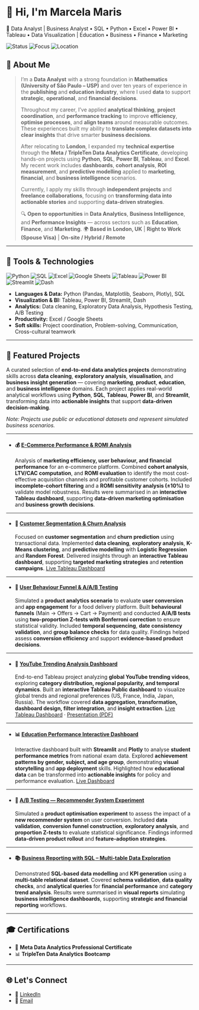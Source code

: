 
# 👋 Hi, I'm Marcela Maris
🎯 Data Analyst | Business Analyst • SQL • Python • Excel • Power BI • Tableau • Data Visualization | Education • Business • Finance • Marketing


![Status](https://img.shields.io/badge/Status-Building%20Portfolio-1abc9c)
![Focus](https://img.shields.io/badge/Focus-Data%20Analytics-blue)
![Location](https://img.shields.io/badge/Location-London%2C%20UK-red)

## 🚀 About Me
> I’m a **Data Analyst** with a strong foundation in **Mathematics (University of São Paulo – USP)** and over ten years of experience in the **publishing** and **education industry**, where I used **data** to support **strategic**, **operational**, and **financial decisions**.
>
> Throughout my career, I’ve applied **analytical thinking**, **project coordination**, and **performance tracking** to improve **efficiency**, **optimise processes**, and **align teams** around measurable outcomes. These experiences built my ability to **translate complex datasets into clear insights** that drive smarter **business decisions**.
>
> After relocating to **London**, I expanded my **technical expertise** through the **Meta / TripleTen Data Analytics Certificate**, developing hands-on projects using **Python**, **SQL**, **Power BI**, **Tableau**, and **Excel**. My recent work includes **dashboards**, **cohort analysis**, **ROI measurement**, and **predictive modelling** applied to **marketing**, **financial**, and **business intelligence** scenarios.
>
> Currently, I apply my skills through **independent projects** and **freelance collaborations**, focusing on **transforming data into actionable stories** and supporting **data-driven strategies**.
>
> 🔍 **Open to opportunities** in **Data Analytics**, **Business Intelligence**, and **Performance Insights** — across sectors such as **Education**, **Finance**, and **Marketing**.
> 🌍 **Based in London, UK** | **Right to Work (Spouse Visa)** | **On-site / Hybrid / Remote**

---
## 🧰 Tools & Technologies

<p align="left">
  <!-- Languages & Data -->
  <img src="https://img.shields.io/badge/Python-3776AB?style=for-the-badge&logo=python&logoColor=white" alt="Python"/>
  <img src="https://img.shields.io/badge/SQL-4479A1?style=for-the-badge&logo=postgresql&logoColor=white" alt="SQL"/>
  <img src="https://img.shields.io/badge/Excel-217346?style=for-the-badge&logo=microsoft-excel&logoColor=white" alt="Excel"/>
  <img src="https://img.shields.io/badge/Google%20Sheets-34A853?style=for-the-badge&logo=google-sheets&logoColor=white" alt="Google Sheets"/>

  <!-- Visualization & BI -->
  <img src="https://img.shields.io/badge/Tableau-E97627?style=for-the-badge&logo=tableau&logoColor=white" alt="Tableau"/>
  <img src="https://img.shields.io/badge/Power%20BI-F2C811?style=for-the-badge&logo=power-bi&logoColor=black" alt="Power BI"/>
  <img src="https://img.shields.io/badge/Streamlit-FF4B4B?style=for-the-badge&logo=streamlit&logoColor=white" alt="Streamlit"/>
  <img src="https://img.shields.io/badge/Dash-119DFF?style=for-the-badge&logo=plotly&logoColor=white" alt="Dash"/>
</p>

- **Languages & Data:** Python (Pandas, Matplotlib, Seaborn, Plotly), SQL  
- **Visualization & BI:** Tableau, Power BI, Streamlit, Dash  
- **Analytics:** Data cleaning, Exploratory Data Analysis, Hypothesis Testing, A/B Testing  
- **Productivity:** Excel / Google Sheets  
- **Soft skills:** Project coordination, Problem-solving, Communication, Cross-cultural teamwork

---

## 📂 Featured Projects

A curated selection of **end-to-end data analytics projects** demonstrating skills across **data cleaning**, **exploratory analysis**, **visualisation**, and **business insight generation** — covering **marketing**, **product**, **education**, and **business intelligence** domains.
Each project applies real-world analytical workflows using **Python**, **SQL**, **Tableau**, **Power BI**, and **Streamlit**, transforming data into **actionable insights** that support **data-driven decision-making**.

*Note: Projects use public or educational datasets and represent simulated business scenarios.*

---

* #### 💰 [E-Commerce Performance & ROMI Analysis](https://github.com/MarcelaMaris/E-Commerce-Performance-ROMI-Analysis) 
  Analysis of **marketing efficiency, user behaviour, and financial performance** for an e-commerce platform.
  Combined **cohort analysis**, **LTV/CAC computation**, and **ROMI evaluation** to identify the most cost-effective acquisition channels and profitable customer cohorts.
  Included **incomplete-cohort filtering** and a **ROMI sensitivity analysis (±10%)** to validate model robustness.
  Results were summarised in an **interactive Tableau dashboard**, supporting **data-driven marketing optimisation** and **business growth decisions**.

---

* #### 🛒 [Customer Segmentation & Churn Analysis](https://github.com/MarcelaMaris/Customer-Segmentation-Churn-Analysis) 
  Focused on **customer segmentation** and **churn prediction** using transactional data.
  Implemented **data cleaning**, **exploratory analysis**, **K-Means clustering**, and **predictive modelling** with **Logistic Regression** and **Random Forest**.
  Delivered insights through an **interactive Tableau dashboard**, supporting **targeted marketing strategies** and **retention campaigns**.
  [Live Tableau Dashboard](https://public.tableau.com/app/profile/marcela.stephanie.pereira.maris1628/viz/DashboarddeAnlisedeClientes/Dashboard1)

---

* #### 📱 [User Behaviour Funnel & A/A/B Testing](https://github.com/MarcelaMaris/User-Behaviour-Funnel-A-B-Testing) 
  Simulated a **product analytics scenario** to evaluate **user conversion** and **app engagement** for a food delivery platform.
  Built **behavioural funnels** (Main → Offers → Cart → Payment) and conducted **A/A/B tests** using **two-proportion Z-tests with Bonferroni correction** to ensure statistical validity.
  Included **temporal sequencing**, **date consistency validation**, and **group balance checks** for data quality.
  Findings helped assess **conversion efficiency** and support **evidence-based product decisions**.

---

* #### 🎥 [YouTube Trending Analysis Dashboard](https://github.com/MarcelaMaris/YouTube-Trending-Analysis-Dashboard)
  End-to-end Tableau project analyzing **global YouTube trending videos**, exploring **category distribution, regional popularity, and temporal dynamics**.
  Built an **interactive Tableau Public dashboard** to visualize global trends and regional preferences (US, France, India, Japan, Russia).
  The workflow covered **data aggregation, transformation, dashboard design, filter integration**, and **insight extraction**.
  [Live Tableau Dashboard](https://public.tableau.com/app/profile/marcela.stephanie.pereira.maris1628/viz/YoutubeTreendingDashboard-final/Dashboard1) · [Presentation (PDF)](https://1drv.ms/b/c/d1aeda57ea1dab69/ETe6SLqfANVPtnPp9PAoVTABSbvMgP2WEDA1WBingSMKIA?e=0Y2jAV)
---
* #### 📊 [Education Performance Interactive Dashboard](https://github.com/MarcelaMaris/Education-Performance-Interactive-Dashboard)
  Interactive dashboard built with **Streamlit** and **Plotly** to analyse **student performance metrics** from national exam data.
  Explored **achievement patterns by gender, subject, and age group**, demonstrating **visual storytelling** and **app deployment** skills.
  Highlighted how **educational data** can be transformed into **actionable insights** for policy and performance evaluation.
  [Live Dashboard](https://dashboard-enem-tvu8.onrender.com)

---

* #### 🧪 [A/B Testing — Recommender System Experiment](https://github.com/MarcelaMaris/AB-Testing-Recommender-System-Experiment)
  Simulated a **product optimisation experiment** to assess the impact of a **new recommender system** on user conversion.
  Included **data validation**, **conversion funnel construction**, **exploratory analysis**, and **proportion Z-tests** to evaluate statistical significance.
  Findings informed **data-driven product rollout** and **feature-adoption strategies**.
  
---

* #### 📚 [Business Reporting with SQL – Multi-table Data Exploration](https://github.com/MarcelaMaris/Business-Reporting-with-SQL-Multi-table-Data-Exploration)
  Demonstrated **SQL-based data modelling** and **KPI generation** using a **multi-table relational dataset**.
  Covered **schema validation**, **data quality checks**, and **analytical queries** for **financial performance** and **category trend analysis**.
  Results were summarised in **visual reports** simulating **business intelligence dashboards**, supporting **strategic and financial reporting** workflows.
  
---

## 🎓 Certifications

- 🏅 **Meta Data Analytics Professional Certificate**  
- 📊 **TripleTen Data Analytics Bootcamp**

---

## 🌐 Let's Connect

- 💼 [LinkedIn](https://www.linkedin.com/in/marcela-maris-642b6938/)  
- 📧 [Email](mailto:marcelaspmaris@gmail.com)  

